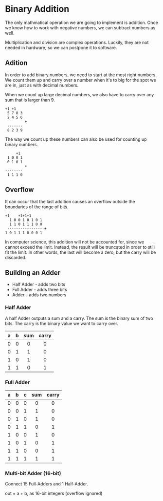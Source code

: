 # Binary Addition

The only mathmatical operation we are going to implement is addition.
Once we know how to work with negative numbers, we can subtract numbers as well.

Multiplication and division are complex operations. Luckily, they are not needed in hardware,
so we can postpone it to software.

## Adition
In order to add binary numbers, we need to start at the most right numbers. We count them up and carry
over a number when it's to big for the spot we are in, just as with decimal numbers.

When we count up large decimal numbers, we also have to carry over any sum that is larger than 9.

```
+1 +1
 5 7 8 3
 2 4 5 6
         +
 -------
 8 2 3 9
```
The way we count up these numbers can also be used for counting up binary numbers.
 
```
     +1
 1 0 0 1
 0 1 0 1
         +
--------
 1 1 1 0
```

## Overflow
It can occur that the last addition causes an overflow outside the boundaries of the range of bits.

```
+1    +1+1+1
  1 0 0 1 0 1 0 1
  1 1 0 1 1 1 0 0
 ---------------- +
1 0 1 1 1 0 0 0 1
```

In computer science, this addition will not be accounted for, since we cannot exceed the limit. 
Instead, the result will be truncated in order to still fit the limit. In other words, the last will
become a zero, but the carry will be discarded.

## Building an Adder
- Half Adder - adds two bits
- Full Adder - adds three bits
- Adder - adds two numbers

### Half Adder
A half Adder outputs a sum and a carry. The sum is the binary sum of two bits. 
The carry is the binary value we want to carry over.

a | b | sum | carry
:---: | :---: | :---: | :---:
0 | 0 | 0 | 0
0 | 1 | 1 | 0
1 | 0 | 1 | 0
1 | 1 | 0 | 1

### Full Adder

a | b | c | sum | carry
:---: | :---: | :---: | :---: | :---:
0 | 0 | 0 | 0 | 0
0 | 0 | 1 | 1 | 0
0 | 1 | 0 | 1 | 0
0 | 1 | 1 | 0 | 1
1 | 0 | 0 | 1 | 0
1 | 0 | 1 | 0 | 1
1 | 1 | 0 | 0 | 1
1 | 1 | 1 | 1 | 1

### Multi-bit Adder (16-bit)
Connect 15 Full-Adders and 1 Half-Adder.

out = a + b, as 16-bit integers
(overflow ignored)
